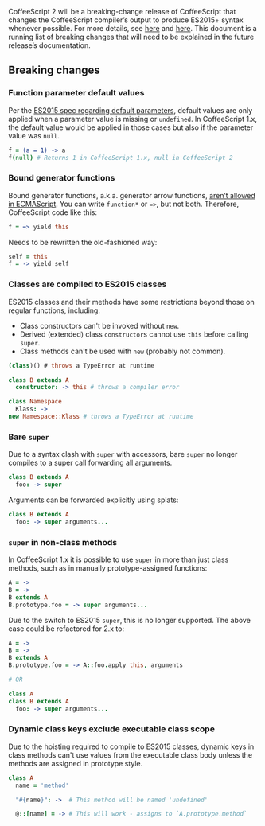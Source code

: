 CoffeeScript 2 will be a breaking-change release of CoffeeScript that changes the CoffeeScript compiler’s output to produce ES2015+ syntax whenever possible. For more details, see [here](https://github.com/coffeescript6/discuss/issues/36) and [here](https://github.com/coffeescript6/discuss). This document is a running list of breaking changes that will need to be explained in the future release’s documentation.

## Breaking changes

### Function parameter default values

Per the [ES2015 spec regarding default parameters](https://developer.mozilla.org/en-US/docs/Web/JavaScript/Reference/Functions/Default_parameters), default values are only applied when a parameter value is missing or `undefined`. In CoffeeScript 1.x, the default value would be applied in those cases but also if the parameter value was `null`.

```coffee
f = (a = 1) -> a
f(null) # Returns 1 in CoffeeScript 1.x, null in CoffeeScript 2
```

### Bound generator functions

Bound generator functions, a.k.a. generator arrow functions, [aren’t allowed in ECMAScript](http://stackoverflow.com/questions/27661306/can-i-use-es6s-arrow-function-syntax-with-generators-arrow-notation). You can write `function*` or `=>`, but not both. Therefore, CoffeeScript code like this:

```coffee
f = => yield this
```

Needs to be rewritten the old-fashioned way:

```coffee
self = this
f = -> yield self
```

### Classes are compiled to ES2015 classes

ES2015 classes and their methods have some restrictions beyond those on regular functions, including:

- Class constructors can't be invoked without `new`.
- Derived (extended) class `constructor`s cannot use `this` before calling `super`.
- Class methods can't be used with `new` (probably not common).

```coffee
(class)() # throws a TypeError at runtime

class B extends A
  constructor: -> this # throws a compiler error

class Namespace
  Klass: ->
new Namespace::Klass # throws a TypeError at runtime
```

### Bare `super`

Due to a syntax clash with `super` with accessors, bare `super` no longer compiles to a super call forwarding all arguments.

```coffee
class B extends A
  foo: -> super
```

Arguments can be forwarded explicitly using splats:

```coffee
class B extends A
  foo: -> super arguments...
```

### `super` in non-class methods

In CoffeeScript 1.x it is possible to use `super` in more than just class methods, such as in manually prototype-assigned functions:

```coffee
A = ->
B = ->
B extends A
B.prototype.foo = -> super arguments...
```

Due to the switch to ES2015 `super`, this is no longer supported. The above case could be refactored for 2.x to:

```coffee
A = ->
B = ->
B extends A
B.prototype.foo = -> A::foo.apply this, arguments

# OR

class A
class B extends A
  foo: -> super arguments...
```

### Dynamic class keys exclude executable class scope

Due to the hoisting required to compile to ES2015 classes, dynamic keys in class methods can't use values from the executable class body unless the methods are assigned in prototype style.

```coffee
class A
  name = 'method'

  "#{name}": ->  # This method will be named 'undefined'

  @::[name] = -> # This will work - assigns to `A.prototype.method`
```